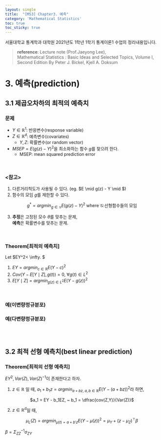 ```yaml
---
layout: single
title:  "[MS3] Chapter3. 예측"
category: 'Mathematical Statistics'
toc: true
toc_sticky: true
---
```



서울대학교 통계학과 대학원 2021년도 1학년 1학기 통계이론1 수업의 정리내용입니다. <br/>
> **reference**: Lecture note (Prof.Jaeyong Lee),<br/> Mathematical Statistics : Basic Ideas and Selected Topics, Volume I, Second Edition By Peter J. Bickel, Kjell A. Doksum


# 3. 예측(prediction)

## 3.1 제곱오차하의 최적의 예측치

### 문제
* $Y \in \mathbb{R}^1$: 반응변수(response variable)
* $Z \in \mathbb{R}^d$: 예측변수(covariates)
   - $Y,Z$: 확률변수(or random vector)
* $MSEP = E(g(z)-Y)^2$을 최소화하는 함수 $g$를 찾으려 한다.
   - MSEP: mean squared prediction error

<br/>


### <참고>
1. 다른거리척도가 사용될 수 있다. (eg. $E \mid g(z) - Y \mid $)
2. 함수의 모임 $g$를 제한할 수 있다.

<center>

$g^* = argmin_{g\in \mathscr{G}}E(g(z)-Y)^2$ where $\mathscr{G}:$선형함수들의 모임

</center>


3. **추정**은 고정된 모수 $\theta$를 맞추는 문제,<br/> **예측**은 확률변수를 맞추는 문제.

<br/>

### $\textbf{Theorem[최적의 예측치]}$
Let $EY^2< \infty.  $
1. $EY = argmin_{c \in \mathbb{R}}E(Y-c)^2$
2. $Cov(Y-E[Y\mid Z], g(t))=0, ~\forall g(t) \in L^2$
3. $E[Y\mid Z] = argmin_{g(z) \in L^2}E(Y-g(z))^2$
<br/>

### 예(이변량정규분포)
### 예(다변량정규분포)

<br/><br/>

## 3.2 최적 선형 예측치(best linear prediction)
### $\textbf{Theorem[최적의 선형 예측치]}$
$EY^2, Var(Z), Var(Z)^{-1}$이 존재한다고 하자.
1. $z \in \mathbb{R}$ 일 때, $a_1 + b_1z = argmin_{a+bz, ~a,b\in\mathbb{R}} E(Y-(a+bz))^2$라 하면,<br/>

<center>

$a_1 = EY - b_1EZ, ~ b_1 = \dfrac{cov(Z,Y)}{Var(Z)}$

</center>

2. $z \in \mathbb{R}^d$일 때,


<center>

$\mu_L(Z) = argmin_{\mu(t)=a+b'z}E(Y-\mu(z))^2 = \mu_Y + (z-\mu_Z)^{\top}\beta$

</center>



$\beta = \Sigma^{-1}_{ZZ} \sigma_{ZY}$


